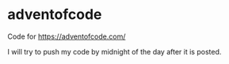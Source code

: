 # adventofcode
Code for https://adventofcode.com/

I will try to push my code by midnight of the day after it is posted.
